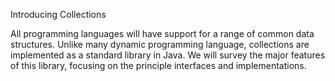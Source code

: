 Introducing Collections

All programming languages will have support for a range of common data structures. Unlike many dynamic programming language, collections are implemented as a standard library in Java. We will survey the major features of this library, focusing on the principle interfaces and implementations. 